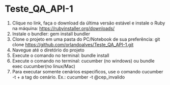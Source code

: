 # Teste_QA_API-1

1. Clique no link, faça o download da última versão estável e instale o Ruby na máquina: https://rubyinstaller.org/downloads/
2. Instale o bundler: gem install bundler
3. Clone o projeto em uma pasta do PC/Notebook de sua preferência: git clone https://github.com/orlandoalves/Teste_QA_API-1.git
4. Navegue até o diretório do projeto
5. Execute o comando no terminal: bundle install
6. Execute o comando no terminal: cucumber (no windows) ou bundle exec cucumber(no linux/Mac)
7. Para executar somente cenários especificos, use o comando cucumber -t + a tag do cenário. Ex.: cucumber -t @cep_invalido
